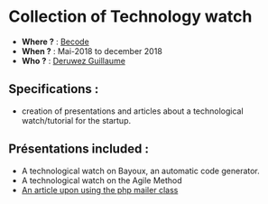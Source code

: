 # Collection of Technology watch
- **Where ?** : [Becode](https://www.becode.org/)
- **When ?** : Mai-2018 to december 2018
- **Who ?** : [Deruwez Guillaume](https://github.com/gderuwez)

## Specifications :
- creation of presentations and articles about a technological watch/tutorial for the startup.

## Présentations included : 
- A technological watch on Bayoux, an automatic code generator.
- A technological watch on the Agile Method
- [An article upon using the php mailer class](https://medium.com/becode/my-struggle-with-phpmailer-wamp-xampp-and-gmail-smtp-f87a267e3c0a)
